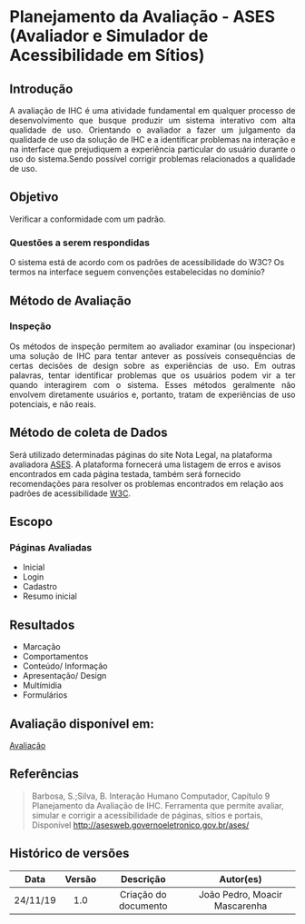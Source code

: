# Planejamento da Avaliação - ASES (Avaliador e Simulador de Acessibilidade em Sítios)
 
##  Introdução
<p align = "justify">
A avaliação de IHC é uma atividade fundamental em qualquer processo de desenvolvimento que busque produzir um sistema interativo com alta qualidade de uso. Orientando o avaliador a fazer um julgamento da qualidade de uso da solução de IHC e a identificar problemas na interação e na interface que prejudiquem a experiência particular do usuário durante o uso do sistema.Sendo possível corrigir problemas relacionados a qualidade de uso.
</p>
 
## Objetivo

Verificar a conformidade com um padrão.
 
### Questões a serem respondidas

O sistema está de acordo com os padrões de acessibilidade do W3C?
Os termos na interface seguem convenções estabelecidas no domínio?
 
## Método de Avaliação
 
### Inspeção
<p align = "justify">
Os métodos de inspeção permitem ao avaliador examinar (ou inspecionar) uma
solução de IHC para tentar antever as possíveis consequências de certas decisões de
design sobre as experiências de uso. Em outras palavras, tentar identificar problemas
que os usuários podem vir a ter quando interagirem com o sistema. Esses métodos
geralmente não envolvem diretamente usuários e, portanto, tratam de experiências
de uso potenciais, e não reais.
</p>
 
 
## Método de coleta de Dados
 

Será utilizado determinadas páginas do site Nota Legal, na plataforma avaliadora [ASES](http://asesweb.governoeletronico.gov.br/ases/). A plataforma fornecerá uma listagem de erros e avisos encontrados em cada página testada, também será fornecido recomendações para resolver os problemas encontrados em relação aos padrões de acessibilidade [W3C](https://www.w3.org/standards/).

 
 
## Escopo
 
### Páginas Avaliadas

- Inicial
- Login
- Cadastro
- Resumo inicial
 
## Resultados 
 
- Marcação 
- Comportamentos
- Conteúdo/ Informação
- Apresentação/ Design 
- Multímidia
- Formulários
 
## Avaliação disponível em:
[Avaliação](https://interacao-humano-computador.github.io/2019.2-Nota-Legal/avaliacaoAses/)
 
## Referências
>Barbosa, S.;Silva, B. Interação Humano Computador, Capítulo 9 Planejamento da Avaliação de IHC.
>Ferramenta que permite avaliar, simular e corrigir a acessibilidade de páginas, sítios e portais, Disponível http://asesweb.governoeletronico.gov.br/ases/
 
## Histórico de versões
 
| Data | Versão | Descrição | Autor(es) |
|:--:|:--:|:--:|:--:|
|24/11/19|1.0|Criação do documento|João Pedro, Moacir Mascarenha|
 